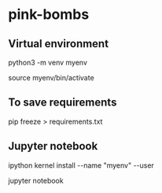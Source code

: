 # pink-bombs

## Virtual environment

python3 -m venv myenv

source myenv/bin/activate

## To save requirements

pip freeze > requirements.txt

## Jupyter notebook

ipython kernel install --name "myenv" --user

jupyter notebook 


